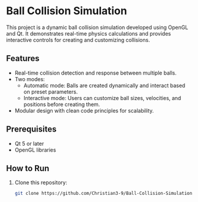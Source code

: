# Ball Collision Simulation

This project is a dynamic ball collision simulation developed using OpenGL and Qt. It demonstrates real-time physics calculations and provides interactive controls for creating and customizing collisions.

## Features
- Real-time collision detection and response between multiple balls.
- Two modes:
  - Automatic mode: Balls are created dynamically and interact based on preset parameters.
  - Interactive mode: Users can customize ball sizes, velocities, and positions before creating them.
- Modular design with clean code principles for scalability.

## Prerequisites
- Qt 5 or later
- OpenGL libraries

## How to Run
1. Clone this repository:
   ```bash
   git clone https://github.com/Christian3-9/Ball-Collision-Simulation.git